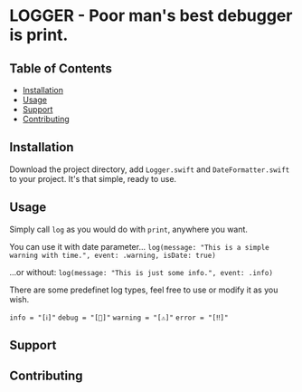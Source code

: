 # LOGGER - Poor man's best debugger is print.

## Table of Contents

- [Installation](#installation)
- [Usage](#usage)
- [Support](#support)
- [Contributing](#contributing)

## Installation

Download the project directory, add `Logger.swift` and `DateFormatter.swift` to your project. It's that simple, ready to use.

## Usage

Simply call `log` as you would do with `print`, anywhere you want.

You can use it with date parameter...
`log(message: "This is a simple warning with time.", event: .warning, isDate: true)`

...or without:
`log(message: "This is just some info.", event: .info)`

There are some predefinet log types, feel free to use or modify it as you wish.

`info = "[ℹ️]"`
`debug = "[💬]"`
`warning = "[⚠️]"`
`error = "[‼️]"`

## Support



## Contributing
